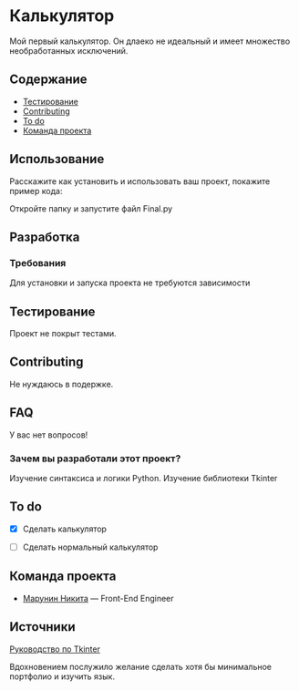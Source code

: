# Калькулятор
Мой первый калькулятор. Он длаеко не идеальный и имеет множество необработанных исключений.

## Содержание

- [Тестирование](#тестирование)
- [Contributing](#contributing)
- [To do](#to-do)
- [Команда проекта](#команда-проекта)

## Использование
Расскажите как установить и использовать ваш проект, покажите пример кода:

Откройте папку и запустите файл Final.py

## Разработка

### Требования
Для установки и запуска проекта не требуются зависимости


## Тестирование
Проект не покрыт тестами.


## Contributing
Не нуждаюсь в подержке.

## FAQ 
У вас нет вопросов!

### Зачем вы разработали этот проект?
Изучение синтаксиса и логики Python. Изучение библиотеки Tkinter

## To do
- [x] Сделать калькулятор
- [ ] Сделать нормальный калькулятор


## Команда проекта


- [Марунин Никита](https://t.me/NeUk1N) — Front-End Engineer

## Источники
[Руководство по Tkinter](https://metanit.com/python/tkinter/)

Вдохновением послужило желание сделать хотя бы минимальное портфолио и изучить язык. 